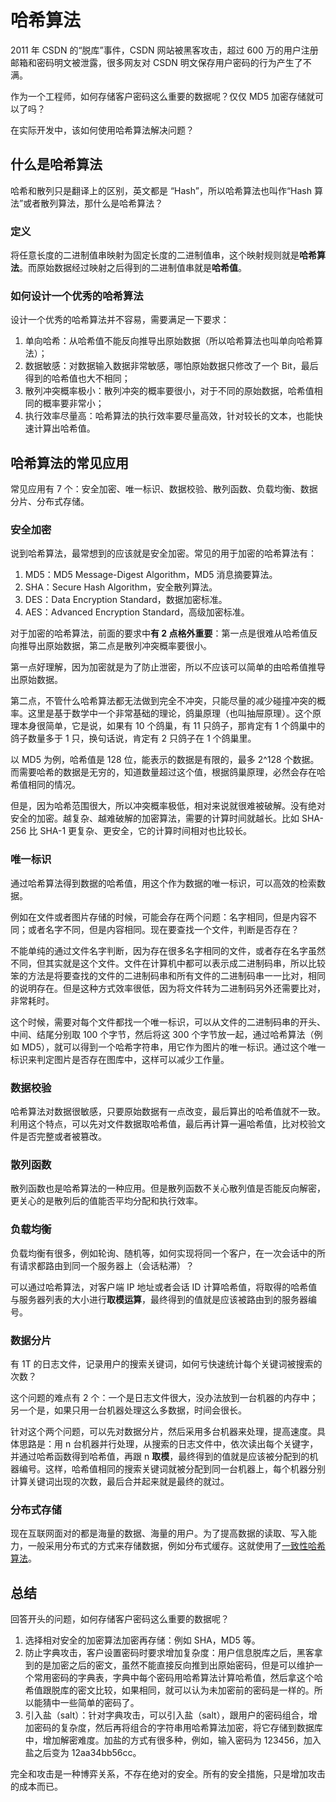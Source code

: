 # 哈希算法

2011 年 CSDN 的“脱库”事件，CSDN 网站被黑客攻击，超过 600 万的用户注册邮箱和密码明文被泄露，很多网友对 CSDN 明文保存用户密码的行为产生了不满。

作为一个工程师，如何存储客户密码这么重要的数据呢？仅仅 MD5 加密存储就可以了吗？

在实际开发中，该如何使用哈希算法解决问题？

## 什么是哈希算法

哈希和散列只是翻译上的区别，英文都是 “Hash”，所以哈希算法也叫作“Hash 算法”或者散列算法，那什么是哈希算法？

### 定义

将任意长度的二进制值串映射为固定长度的二进制值串，这个映射规则就是**哈希算法**。而原始数据经过映射之后得到的二进制值串就是**哈希值**。

### 如何设计一个优秀的哈希算法

设计一个优秀的哈希算法并不容易，需要满足一下要求：

1. 单向哈希：从哈希值不能反向推导出原始数据（所以哈希算法也叫单向哈希算法）；
2. 数据敏感：对数据输入数据非常敏感，哪怕原始数据只修改了一个 Bit，最后得到的哈希值也大不相同；
3. 散列冲突概率极小：散列冲突的概率要很小，对于不同的原始数据，哈希值相同的概率要非常小；
4. 执行效率尽量高：哈希算法的执行效率要尽量高效，针对较长的文本，也能快速计算出哈希值。

## 哈希算法的常见应用

常见应用有 7 个：安全加密、唯一标识、数据校验、散列函数、负载均衡、数据分片、分布式存储。

### 安全加密

说到哈希算法，最常想到的应该就是安全加密。常见的用于加密的哈希算法有：

1. MD5：MD5 Message-Digest Algorithm，MD5 消息摘要算法。
2. SHA：Secure Hash Algorithm，安全散列算法。
3. DES：Data Encryption Standard，数据加密标准。
4. AES：Advanced Encryption Standard，高级加密标准。

对于加密的哈希算法，前面的要求中**有 2 点格外重要**：第一点是很难从哈希值反向推导出原始数据，第二点是散列冲突概率要很小。

第一点好理解，因为加密就是为了防止泄密，所以不应该可以简单的由哈希值推导出原始数据。

第二点，不管什么哈希算法都无法做到完全不冲突，只能尽量的减少碰撞冲突的概率。这里是基于数学中一个非常基础的理论，鸽巢原理（也叫抽屉原理）。这个原理本身很简单，它是说，如果有 10 个鸽巢，有 11 只鸽子，那肯定有 1 个鸽巢中的鸽子数量多于 1 只，换句话说，肯定有 2 只鸽子在 1 个鸽巢里。

以 MD5 为例，哈希值是 128 位，能表示的数据是有限的，最多 2^128 个数据。而需要哈希的数据是无穷的，知道数量超过这个值，根据鸽巢原理，必然会存在哈希值相同的情况。

但是，因为哈希范围很大，所以冲突概率极低，相对来说就很难被破解。没有绝对安全的加密。越复杂、越难破解的加密算法，需要的计算时间就越长。比如 SHA-256 比 SHA-1 更复杂、更安全，它的计算时间相对也比较长。

### 唯一标识

通过哈希算法得到数据的哈希值，用这个作为数据的唯一标识，可以高效的检索数据。

例如在文件或者图片存储的时候，可能会存在两个问题：名字相同，但是内容不同；或者名字不同，但是内容相同。现在要查找一个文件，判断是否存在？

不能单纯的通过文件名字判断，因为存在很多名字相同的文件，或者存在名字虽然不同，但其实就是这个文件。文件在计算机中都可以表示成二进制码串，所以比较笨的方法是将要查找的文件的二进制码串和所有文件的二进制码串一一比对，相同的说明存在。但是这种方式效率很低，因为将文件转为二进制码另外还需要比对，非常耗时。

这个时候，需要对每个文件都找一个唯一标识，可以从文件的二进制码串的开头、中间、结尾分别取 100 个字节，然后将这 300 个字节放一起，通过哈希算法（例如 MD5），就可以得到一个哈希字符串，用它作为图片的唯一标识。通过这个唯一标识来判定图片是否存在图库中，这样可以减少工作量。

### 数据校验

哈希算法对数据很敏感，只要原始数据有一点改变，最后算出的哈希值就不一致。利用这个特点，可以先对文件数据取哈希值，最后再计算一遍哈希值，比对校验文件是否完整或者被篡改。

### 散列函数

散列函数也是哈希算法的一种应用。但是散列函数不关心散列值是否能反向解密，更关心的是散列后的值能否平均分配和执行效率。

### 负载均衡

负载均衡有很多，例如轮询、随机等，如何实现将同一个客户，在一次会话中的所有请求都路由到同一个服务器上（会话粘滞）？

可以通过哈希算法，对客户端 IP 地址或者会话 ID 计算哈希值，将取得的哈希值与服务器列表的大小进行**取模运算**，最终得到的值就是应该被路由到的服务器编号。

### 数据分片

有 1T 的日志文件，记录用户的搜索关键词，如何亏快速统计每个关键词被搜索的次数？

这个问题的难点有 2 个：一个是日志文件很大，没办法放到一台机器的内存中；另一个是，如果只用一台机器处理这么多数据，时间会很长。

针对这个两个问题，可以先对数据分片，然后采用多台机器来处理，提高速度。具体思路是：用 n 台机器并行处理，从搜索的日志文件中，依次读出每个关键字，并通过哈希函数得到哈希值，再跟 n **取模**，最终得到的值就是应该被分配到的机器编号。这样，哈希值相同的搜索关键词就被分配到同一台机器上，每个机器分别计算关键词出现的次数，最后合并起来就是最终的就过。

### 分布式存储

现在互联网面对的都是海量的数据、海量的用户。为了提高数据的读取、写入能力，一般采用分布式的方式来存储数据，例如分布式缓存。这就使用了[一致性哈希算法](https://www.jianshu.com/p/570dc8913c20)。

## 总结

回答开头的问题，如何存储客户密码这么重要的数据呢？

1. 选择相对安全的加密算法加密再存储：例如 SHA，MD5 等。
2. 防止字典攻击，客户设置密码时要求增加复杂度：用户信息脱库之后，黑客拿到的是加密之后的密文，虽然不能直接反向推到出原始密码，但是可以维护一个常用密码的字典表，字典中每个密码用哈希算法计算哈希值，然后拿这个哈希值跟脱库的密文比较，如果相同，就可以认为未加密前的密码是一样的。所以能猜中一些简单的密码了。
3. 引入盐（salt）：针对字典攻击，可以引入盐（salt），跟用户的密码组合，增加密码的复杂度，然后再将组合的字符串用哈希算法加密，将它存储到数据库中，增加解密难度。加盐的方式有很多种，例如，输入密码为 123456，加入盐之后变为 12aa34bb56cc。

完全和攻击是一种博弈关系，不存在绝对的安全。所有的安全措施，只是增加攻击的成本而已。
